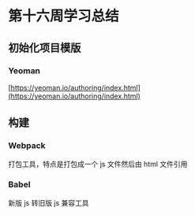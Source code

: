 # 第十六周学习总结

## 初始化项目模版

### Yeoman

[https://yeoman.io/authoring/index.html](https://yeoman.io/authoring/index.html)

## 构建

### Webpack

打包工具，特点是打包成一个 js 文件然后由 html 文件引用

### Babel

新版 js 转旧版 js 兼容工具

